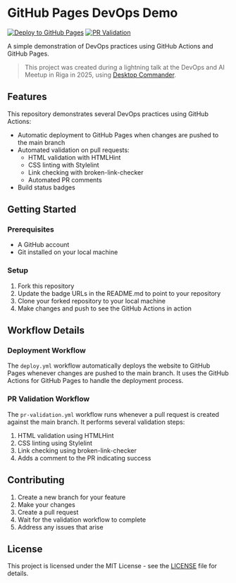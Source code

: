 # GitHub Pages DevOps Demo

[![Deploy to GitHub Pages](https://github.com/wonderwhy-er/github-pages-devops-demo/actions/workflows/deploy.yml/badge.svg)](https://github.com/wonderwhy-er/github-pages-devops-demo/actions/workflows/deploy.yml)
[![PR Validation](https://github.com/wonderwhy-er/github-pages-devops-demo/actions/workflows/pr-validation.yml/badge.svg)](https://github.com/wonderwhy-er/github-pages-devops-demo/actions/workflows/pr-validation.yml)

A simple demonstration of DevOps practices using GitHub Actions and GitHub Pages.

> This project was created during a lightning talk at the DevOps and AI Meetup in Riga in 2025, using [Desktop Commander](https://desktopcommander.app/).

## Features

This repository demonstrates several DevOps practices using GitHub Actions:

- Automatic deployment to GitHub Pages when changes are pushed to the main branch
- Automated validation on pull requests:
  - HTML validation with HTMLHint
  - CSS linting with Stylelint
  - Link checking with broken-link-checker
  - Automated PR comments
- Build status badges

## Getting Started

### Prerequisites

- A GitHub account
- Git installed on your local machine

### Setup

1. Fork this repository
2. Update the badge URLs in the README.md to point to your repository
3. Clone your forked repository to your local machine
4. Make changes and push to see the GitHub Actions in action

## Workflow Details

### Deployment Workflow

The `deploy.yml` workflow automatically deploys the website to GitHub Pages whenever changes are pushed to the main branch. It uses the GitHub Actions for GitHub Pages to handle the deployment process.

### PR Validation Workflow

The `pr-validation.yml` workflow runs whenever a pull request is created against the main branch. It performs several validation steps:

1. HTML validation using HTMLHint
2. CSS linting using Stylelint
3. Link checking using broken-link-checker
4. Adds a comment to the PR indicating success

## Contributing

1. Create a new branch for your feature
2. Make your changes
3. Create a pull request
4. Wait for the validation workflow to complete
5. Address any issues that arise

## License

This project is licensed under the MIT License - see the [LICENSE](LICENSE) file for details.
